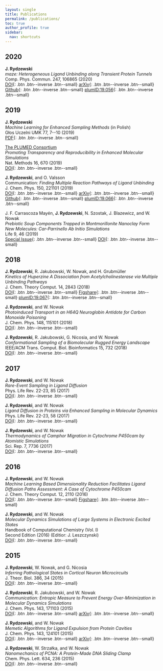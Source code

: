 ```yaml
---
layout: single
title: Publications
permalink: /publications/
toc: true
author_profile: true
sidebar:
  nav: shortcuts
---
```


## 2020
__J. Rydzewski__  
*maze: Heterogeneous Ligand Unbinding along Transient Protein Tunnels*  
Comp. Phys. Commun. 247, 106865 (2020)  
[DOI](https://doi.org/10.1016/j.cpc.2019.106865){: .btn .btn--inverse .btn--small}
[arXiv](https://arxiv.org/abs/1904.03929){: .btn .btn--inverse .btn--small}
[Github](https://github.com/maze-code/plumed2-maze){: .btn .btn--inverse .btn--small}
[plumID:19.056](https://www.plumed-nest.org/eggs/19/056/){: .btn .btn--inverse .btn--small}  

## 2019
__J. Rydzewski__  
*Machine Learning for Enhanced Sampling Methods* (in Polish)  
Głos Uczelni UMK 77, 7--10 (2019)  
[PDF](/assets/pubs/GU_2019-07-10_jr.pdf){: .btn .btn--inverse .btn--small}  

[The PLUMED Consortium](https://www.plumed-nest.org/consortium.html)  
*Promoting Transparency and Reproducibility in Enhanced Molecular Simulations*  
Nat. Methods 16, 670 (2019)  
[DOI](https://doi.org/10.1038/s41592-019-0506-8){: .btn .btn--inverse .btn--small}

__J. Rydzewski__, and O. Valsson  
Communication: *Finding Multiple Reaction Pathways of Ligand Unbinding*  
J. Chem. Phys. 150, 221101 (2019)  
[DOI](https://doi.org/10.1063/1.5108638){: .btn .btn--inverse .btn--small}
[arXiv](https://arxiv.org/abs/1808.08089){: .btn .btn--inverse .btn--small}
[Github](https://github.com/maze-code/plumed2-maze){: .btn .btn--inverse .btn--small}
[plumID:19.066](https://www.plumed-nest.org/eggs/19/066/){: .btn .btn--inverse .btn--small}

J. F. Carrascoza Mayén, __J. Rydzewski__, N. Szostak, J. Blazewicz, and W. Nowak  
*Prebiotic Soup Components Trapped in Montmorillonite Nanoclay Form New Molecules: Car-Parrinello Ab Initio Simulations*  
Life 9, 46 (2019)  
[Special Issue](https://www.mdpi.com/journal/life/special_issues/Prebiotic_Chemistry){: .btn .btn--inverse .btn--small}
[DOI](https://doi.org/10.3390/life9020046){: .btn .btn--inverse .btn--small}

## 2018
__J. Rydzewski__, R. Jakubowski, W. Nowak, and H. Grubmüller  
*Kinetics of Huperzine A Dissociation from Acetylcholinesterase via Multiple Unbinding Pathways*  
J. Chem. Theory Comput. 14, 2843 (2018)  
[DOI](https://doi.org/10.1021/acs.jctc.8b00173){: .btn .btn--inverse .btn--small}
[Figshare](https://figshare.com/articles/Kinetics_of_Huperzine_A_Dissociation_from_Acetylcholinesterase_via_Multiple_Unbinding_Pathways/6333965){: .btn .btn--inverse .btn--small}
[plumID:19.067](https://www.plumed-nest.org/eggs/19/067/){: .btn .btn--inverse .btn--small}

__J. Rydzewski__, and W. Nowak  
*Photoinduced Transport in an H64Q Neuroglobin Antidote for Carbon Monoxide Poisoning*  
J. Chem. Phys. 148, 115101 (2018)  
[DOI](https://doi.org/10.1063/1.5013659){: .btn .btn--inverse .btn--small}

__J. Rydzewski__, R. Jakubowski, G. Nicosia, and W. Nowak  
*Conformational Sampling of a Biomolecular Rugged Energy Landscape*  
IEEE/ACM Trans. Comput. Biol. Bioinformatics 15, 732 (2018)  
[DOI](https://doi.org/10.1109/TCBB.2016.2634008){: .btn .btn--inverse .btn--small}

## 2017
__J. Rydzewski__, and W. Nowak  
*Rare-Event Sampling in Ligand Diffusion*  
Phys. Life Rev. 22-23, 85 (2017)  
[DOI](https://doi.org/10.1016/j.plrev.2017.08.011){: .btn .btn--inverse .btn--small}

__J. Rydzewski__, and W. Nowak  
*Ligand Diffusion in Proteins via Enhanced Sampling in Molecular Dynamics*  
Phys. Life Rev. 22-23, 58 (2017)  
[DOI](https://doi.org/10.1016/j.plrev.2017.03.003){: .btn .btn--inverse .btn--small}

__J. Rydzewski__, and W. Nowak  
*Thermodynamics of Camphor Migration in Cytochrome P450cam by Atomistic Simulations*  
Sci. Rep. 7, 7736 (2017)  
[DOI](https://doi.org/10.1038/s41598-017-07993-0){: .btn .btn--inverse .btn--small}

## 2016
__J. Rydzewski__, and W. Nowak  
*Machine Learning Based Dimensionality Reduction Facilitates Ligand Diffusion Paths Assessment: A Case of Cytochrome P450cam*  
J. Chem. Theory Comput. 12, 2110 (2016)  
[DOI](https://doi.org/10.1021/acs.jctc.6b00212){: .btn .btn--inverse .btn--small}
[Figshare](https://figshare.com/articles/Machine_Learning_Based_Dimensionality_Reduction_Facilitates_Ligand_Diffusion_Paths_Assessment_A_Case_of_Cytochrome_P450cam/3125365){: .btn .btn--inverse .btn--small}

__J. Rydzewski__, and W. Nowak  
*Molecular Dynamics Simulations of Large Systems in Electronic Excited States*  
Handbook of Computational Chemistry (Vol. I)  
Second Edition (2016) (Editior: J. Leszczynski)  
[DOI](https://doi.org/10.1007/978-94-007-6169-8_49-1){: .btn .btn--inverse .btn--small}

## 2015
__J. Rydzewski__, W. Nowak, and G. Nicosia  
*Inferring Pathological States in Cortical Neuron Microcircuits*  
J. Theor. Biol. 386, 34 (2015)  
[DOI](https://doi.org/10.1016/j.jtbi.2015.09.004){: .btn .btn--inverse .btn--small}

__J. Rydzewski__, R. Jakubowski, and W. Nowak  
*Communication: Entropic Measure to Prevent Energy Over-Minimization in Molecular Dynamics Simulations*  
J. Chem. Phys. 143, 171103 (2015)  
[DOI](https://doi.org/10.1063/1.4935370){: .btn .btn--inverse .btn--small}
[arXiv](https://arxiv.org/abs/1507.01118){: .btn .btn--inverse .btn--small}

__J. Rydzewski__, and W. Nowak  
*Memetic Algorithms for Ligand Expulsion from Protein Cavities*  
J. Chem. Phys. 143, 124101 (2015)  
[DOI](https://doi.org/10.1063/1.4931181){: .btn .btn--inverse .btn--small}
[arXiv](https://arxiv.org/abs/1507.00150){: .btn .btn--inverse .btn--small}

__J. Rydzewski__, W. Strzałka, and W. Nowak  
*Nanomechanics of PCNA: A Protein-Made DNA Sliding Clamp*  
Chem. Phys. Lett. 634, 236 (2015)  
[DOI](https://doi.org/10.1016/j.cplett.2015.06.027){: .btn .btn--inverse .btn--small}
